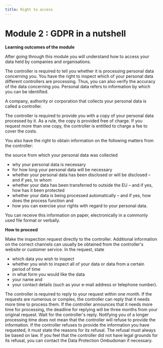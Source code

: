 ```yaml
---
title: Right to access
---
```

# Module 2 : GDPR in a nutshell

**Learning outcomes of the module**

After going through this module you will understand how to access your data held by companies and organisations.

The controller is required to tell you whether it is processing personal data concerning you.
You have the right to inspect which of your personal data different controllers are processing.  Thus, you can also verify the accuracy of the data concerning you.
Personal data refers to information by which you can be identified.

A company, authority or corporation that collects your personal data is called a controller.

The controller is required to provide you with a copy of your personal data processed by it. As a rule, the copy is provided free of charge. If you request more than one copy, the controller is entitled to charge a fee to cover the costs.

You also have the right to obtain information on the following matters from the controller:

the source from which your personal data was collected

- why your personal data is necessary
- for how long your personal data will be necessary
- whether your personal data has been disclosed or will be disclosed – and if yes, to whom
- whether your data has been transferred to outside the EU – and if yes, how has it been protected
- whether your data is being processed automatically – and if yes, how does the process function and
- how you can exercise your rights with regard to your personal data.

You can receive this information on paper, electronically in a commonly used file format or verbally.

**How to proceed**

Make the inspection request directly to the controller. Additional information on the correct channels can usually be obtained from the controller's website or customer service.
In the request, state
- which data you wish to inspect
- whether you wish to inspect all of your data or data from a certain period of time
- in what form you would like the data
- your name and
- your contact details (such as your e-mail address or telephone number).

The controller is required to reply to your request within one month. If the requests are numerous or complex, the controller can reply that it needs more time to process them. If the controller announces that it needs more time for processing, the deadline for replying will be three months from your original request. Wait for the controller's reply. Notifying you of a longer processing time does not mean that the controller will refuse to provide the information.
If the controller refuses to provide the information you have requested, it must state the reasons for its refusal. The refusal must always be based on law. If you feel that the controller did not have legal grounds for its refusal, you can contact the Data Protection Ombudsman if necessary.
